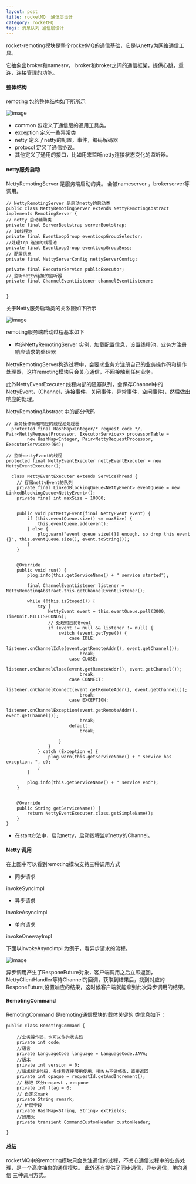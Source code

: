 ```yaml
---
layout: post
title: rocketMQ  通信层设计
category: rocketMQ
tags: 消息队列 通信层设计
---
```



rocket-remoting模块是整个rocketMQ的通信基础，它是以netty为网络通信工具。

它抽象出broker和namesrv， broker和broker之间的通信框架，提供心跳，重连，连接管理的功能。



#### 整体结构

remoting 包的整体结构如下所所示

![image](http://7x00ae.com1.z0.glb.clouddn.com/rocketMQ-remoting%E7%BB%93%E6%9E%84.jpg)


- common 包定义了通信层的通用工具类。
- exception 定义一些异常类
- netty 定义了netty的配置，事件，编码解码器
- protocol 定义了通信协议。
- 其他定义了通用的接口，比如用来监听netty连接状态变化的监听器。


#### netty服务启动



NettyRemotingServer 是服务端启动的类。
会被nameserver ，brokerserver等调用。



    // NettyRemotingServer 是启动netty的启动类
    public class NettyRemotingServer extends NettyRemotingAbstract implements RemotingServer {
    // netty 启动辅助类
    private final ServerBootstrap serverBootstrap;
    // IO线程池
    private final EventLoopGroup eventLoopGroupSelector;
    //处理tcp 连接的线程池
    private final EventLoopGroup eventLoopGroupBoss;
    // 配置信息
    private final NettyServerConfig nettyServerConfig;

    private final ExecutorService publicExecutor;
    // 监听netty连接的监听器
    private final ChannelEventListener channelEventListener;

    
    }

关于Netty服务启动类的关系图如下所示


![image](http://7x00ae.com1.z0.glb.clouddn.com/NettyRemotingServer%20%E7%B1%BB%E7%BB%A7%E6%89%BF.jpg)



remoting服务端启动过程基本如下
- 构造NettyRemotingServer 实例，加载配置信息，设置线程池，业务方注册响应请求的处理器

NettyRemotingServer构造过程中，会要求业务方注册自己的业务操作码和操作处理器，这样remoting模块只会关心通信，不回接触到任何业务。

此外NettyEventExecuter 线程内部的阻塞队列，会保存Channel中的NettyEvent，(Channel，连接事件，关闭事件，异常事件，空闲事件)，然后做出响应的处理。

NettyRemotingAbstract 中的部分代码


    // 业务操作码和响应的线程池处理器
      protected final HashMap<Integer/* request code */, Pair<NettyRequestProcessor, ExecutorService>> processorTable =
            new HashMap<Integer, Pair<NettyRequestProcessor, ExecutorService>>(64);
            
    // 监听nettyEvent的线程        
    protected final NettyEventExecuter nettyEventExecuter = new NettyEventExecuter();

	  class NettyEventExecuter extends ServiceThread {
		// 存储nettyEvent的队列
        private final LinkedBlockingQueue<NettyEvent> eventQueue = new LinkedBlockingQueue<NettyEvent>();
        private final int maxSize = 10000;


        public void putNettyEvent(final NettyEvent event) {
            if (this.eventQueue.size() <= maxSize) {
                this.eventQueue.add(event);
            } else {
                plog.warn("event queue size[{}] enough, so drop this event {}", this.eventQueue.size(), event.toString());
            }
        }


        @Override
        public void run() {
            plog.info(this.getServiceName() + " service started");

            final ChannelEventListener listener = NettyRemotingAbstract.this.getChannelEventListener();

            while (!this.isStoped()) {
                try {
                    NettyEvent event = this.eventQueue.poll(3000, TimeUnit.MILLISECONDS);
					// 处理相应的Event
                    if (event != null && listener != null) {
                        switch (event.getType()) {
                            case IDLE:
                                listener.onChannelIdle(event.getRemoteAddr(), event.getChannel());
                                break;
                            case CLOSE:
                                listener.onChannelClose(event.getRemoteAddr(), event.getChannel());
                                break;
                            case CONNECT:
                                listener.onChannelConnect(event.getRemoteAddr(), event.getChannel());
                                break;
                            case EXCEPTION:
                                listener.onChannelException(event.getRemoteAddr(), event.getChannel());
                                break;
                            default:
                                break;

                        }
                    }
                } catch (Exception e) {
                    plog.warn(this.getServiceName() + " service has exception. ", e);
                }
            }

            plog.info(this.getServiceName() + " service end");
        }


        @Override
        public String getServiceName() {
            return NettyEventExecuter.class.getSimpleName();
        }
    }	



- 在start方法中，启动netty，启动线程监听netty的Channel。




#### Netty 调用
 
在上图中可以看到remoting模块支持三种调用方式

- 同步请求

invokeSyncImpl 

- 异步请求

invokeAsyncImpl 

- 单向请求

invokeOnewayImpl 


下面以invokeAsyncImpl 为例子，看异步请求的流程。

![image](http://7x00ae.com1.z0.glb.clouddn.com/rq%E9%80%9A%E4%BF%A1%E6%A8%A1%E5%9D%97%E5%BC%82%E6%AD%A5%E8%B0%83%E7%94%A8%E6%97%B6%E5%BA%8F%E5%9B%BE.png)

异步调用产生了ResponeFuture对象，客户端调用之后立即返回，NettyClientHandler等待Channel的回调，获取到结果后，找到对应的ResponeFuture,设置响应的结果，这时候客户端就能拿到此次异步调用的结果。


#### RemotingCommand 


RemotingCommand 是remoting通信模块的载体关键的 类信息如下：

    public class RemotingCommand {
    
        //业务操作码，也可以作为状态码
        private int code;
        //语言
        private LanguageCode language = LanguageCode.JAVA;
        //版本
        private int version = 0;
        //请求标识代码，多线程连接服用使用，接收方不做修改，直接返回
        private int opaque = requestId.getAndIncrement();
        // 标记 区分request ，respone
        private int flag = 0;
        // 自定义mark
        private String remark;
        // 扩展字段
        private HashMap<String, String> extFields;
        //通用头
        private transient CommandCustomHeader customHeader;
    
    }

#### 总结

rocketMQ中的remoting模块只会关注通信的过程，不关心通信过程中的业务处理，是一个高度抽象的通信模块。
此外还有提供了同步通信，异步通信，单向通信 三种调用方式。